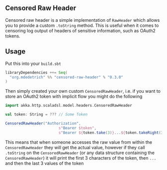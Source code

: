 ## Censored Raw Header

Censored raw header is a simple implementation of `RawHeader` which allows you to provide
a custom `.toString` method. This is useful when it comes to censoring log output of headers of
sensitive information, such as OAuth2 tokens.

## Usage

Put this into your `build.sbt`

```scala
libraryDependencies ++= Seq(
  "org.mdedetrich" %% "censored-raw-header" % "0.3.0"
)
```

Then simply created your own custom `CensoredRawHeader`, i.e. if you want to store an OAuth2
token with implicit flow you might do the following

```scala
import akka.http.scaladsl.model.headers.CensoredRawHeader

val token: String = ??? // Some Token  

CensoredRawHeader("Authorization",
                        s"Bearer $token",
                        s"Bearer ${token.take(3)}...${token.takeRight(3)}")
```

This means that when someone accesses the raw value from within the `CensoredRawHeader` they will
get the actual value, however if they call `.toString` on the `CensoredRawHeader` (or any data
structure containing the `CensoredRawHeader`) it will print the first 3 characters of the token, then `...` and then
the last 3 values of the token
